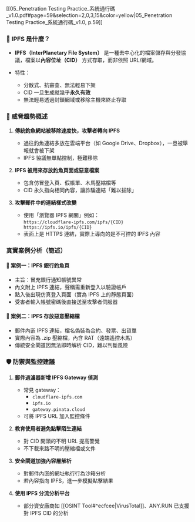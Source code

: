 [[05_Penetration Testing Practice_系統通行碼_v1.0.pdf#page=59&selection=2,0,3,15&color=yellow|05_Penetration Testing Practice_系統通行碼_v1.0, p.59]]
### 📌 IPFS 是什麼？

- **IPFS（InterPlanetary File System）** 是一種去中心化的檔案儲存與分發協議，檔案以**內容位址（CID）** 方式存取，而非依照 URL/網域。

- 特性：
    - 分散式、抗審查、無法輕易下架
    - CID 一旦生成就幾乎**永久有效**
    - 無法輕易透過封鎖網域或移除主機來終止存取

### 🚨 威脅趨勢概述

1. **傳統釣魚網站被移除速度快，攻擊者轉向 IPFS**
    - 過往釣魚連結多放在雲端平台（如 Google Drive、Dropbox），一旦被舉報就會被下架
    - IPFS 協議無單點控制，極難移除
        
2. **IPFS 被用來存放釣魚頁面或惡意檔案**
    - 包含仿冒登入頁、假帳單、木馬壓縮檔等
    - CID 永久指向相同內容，讓詐騙連結「難以拔除」
        
3. **攻擊郵件中的連結樣式改變**
    - 使用「瀏覽器 IPFS 網關」例如：   
            ```https://cloudflare-ipfs.com/ipfs/{CID}
            https://ipfs.io/ipfs/{CID}```
    - 表面上是 HTTPS 連結，實際上導向的是不可控的 IPFS 內容

### 真實案例分析（簡述）

#### 📧 案例一：IPFS 銀行釣魚頁
- 主旨：冒充銀行通知帳號異常
- 內文附上 IPFS 連結，聲稱需重新登入以驗證帳戶
- 點入後出現仿真登入頁面（實為 IPFS 上的靜態頁面）
- 受害者輸入帳號密碼後直接送至攻擊者伺服器

#### 📧 案例二：IPFS 存放惡意壓縮檔
- 郵件內嵌 IPFS 連結，檔名偽裝為合約、發票、出貨單
- 實際內容為 .zip 壓縮檔，內含 RAT（遠端遙控木馬）
- 傳統安全閘道因無法即時解析 CID，難以判斷風險

### 🛡️ 防禦與監控建議

1. **郵件過濾器新增 IPFS Gateway 偵測**
    
    - 常見 gateway：
        - `cloudflare-ipfs.com`
        - `ipfs.io`
        - `gateway.pinata.cloud`
    - 可將 IPFS URL 加入監控條件
        
2. **教育使用者避免點擊陌生連結**
    
    - 對 CID 開頭的不明 URL 提高警覺
    - 不下載來路不明的壓縮檔或文件
        
3. **安全閘道加強內容層解析**
    
    - 對郵件內嵌的網址執行行為沙箱分析
    - 若內容指向 IPFS，進一步模擬點擊結果
        
4. **使用 IPFS 分流分析平台**
    
    - 部分資安廠商如 [[OSINT Tool#^ecfcee|VirusTotal]]、ANY.RUN 已支援對 IPFS CID 的分析